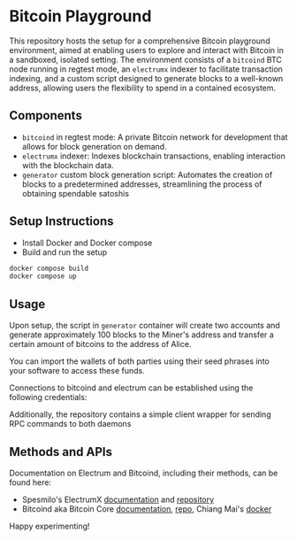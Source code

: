 # Bitcoin Playground

This repository hosts the setup for a comprehensive Bitcoin playground environment, aimed at enabling users to explore and interact with Bitcoin in a sandboxed, isolated setting. The environment consists of a `bitcoind` BTC node running in regtest mode, an `electrumx` indexer to facilitate transaction indexing, and a custom script designed to generate blocks to a well-known address, allowing users the flexibility to spend in a contained ecosystem.

## Components

- `bitcoind` in regtest mode: A private Bitcoin network for development that allows for block generation on demand.
- `electrumx` indexer: Indexes blockchain transactions, enabling interaction with the blockchain data.
- `generator` custom block generation script: Automates the creation of blocks to a predetermined addresses, streamlining the process of obtaining spendable satoshis

## Setup Instructions

- Install Docker and Docker compose
- Build and run the setup

```sh
docker compose build
docker compose up
```

## Usage

Upon setup, the script in `generator` container will create two accounts and generate approximately 100 blocks to the Miner's address and transfer a certain amount of bitcoins to the address of Alice.

You can import the wallets of both parties using their seed phrases into your software to access these funds.

Connections to bitcoind and electrum can be established using the following credentials:

Additionally, the repository contains a simple client wrapper for sending RPC commands to both daemons

## Methods and APIs

Documentation on Electrum and Bitcoind, including their methods, can be found here:

* Spesmilo's ElectrumX [documentation](https://electrumx-spesmilo.readthedocs.io/en/latest/) and [repository](https://github.com/spesmilo/electrumx)
* Bitcoind aka Bitcoin Core [documentation](https://developer.bitcoin.org/reference/rpc/index.html), [repo](https://github.com/bitcoin/bitcoin), Chiang Mai's [docker](https://hub.docker.com/r/lncm/bitcoind)

Happy experimenting!

